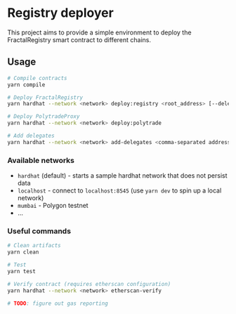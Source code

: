 # Registry deployer

This project aims to provide a simple environment to deploy the FractalRegistry smart contract to different chains.

## Usage

```bash
# Compile contracts
yarn compile

# Deploy FractalRegistry
yarn hardhat --network <network> deploy:registry <root_address> [--delegates <comma-separated address list>]

# Deploy PolytradeProxy
yarn hardhat --network <network> deploy:polytrade

# Add delegates
yarn hardhat --network <network> add-delegates <comma-separated address list>
```

### Available networks

* `hardhat` (default) - starts a sample hardhat network that does not persist data
* `localhost` - connect to `localhost:8545` (use `yarn dev` to spin up a local network)
* `mumbai` - Polygon testnet
* ...

### Useful commands

```bash
# Clean artifacts
yarn clean 

# Test 
yarn test

# Verify contract (requires etherscan configuration)
yarn hardhat --network <network> etherscan-verify

# TODO: figure out gas reporting
```
